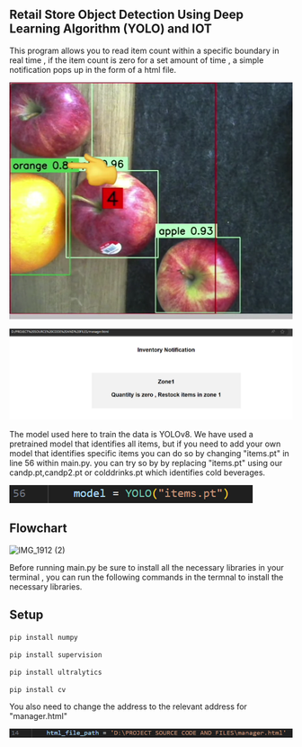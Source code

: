 ## Retail Store Object Detection Using Deep Learning Algorithm (YOLO) and IOT

This program allows you to read item count within a specific boundary in real time , if the item count is zero for a set amount of time , a simple notification pops up in the form of a html file.

![Within redbox counts items](image.png)

![Notification](image-1.png)


The model used here to train the data is YOLOv8. We have used a pretrained model that identifies all items, but if you need to add your own model that identifies specific items you can do so by changing "items.pt"  in line 56 within main.py. you can try so by by replacing "items.pt" using our candp.pt,candp2.pt or colddrinks.pt which identifies cold beverages.

![in main.py ->  Line56 : change .ptfile](image-4.png)

## Flowchart


![IMG_1912 (2)](https://github.com/FozanAzhar/InventoryYOLO-IOT/assets/95569589/8779a280-19bb-4c84-a7b6-1b7d886faee4)


Before running main.py be sure to install all the necessary libraries in your terminal , you can run the following commands in the termnal to install the necessary libraries. 

## Setup

`pip install numpy`

`pip install supervision`

`pip install ultralytics`

`pip install cv`

You also need to change the address to the relevant address for "manager.html"

![in main.py -> Line 14: change address of manager.html of your directory](image-3.png)
